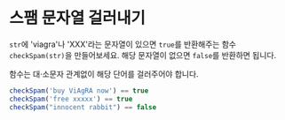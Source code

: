 # 스팸 문자열 걸러내기

`str`에 'viagra'나 'XXX'라는 문자열이 있으면 `true`를 반환해주는 함수 `checkSpam(str)`을 만들어보세요. 해당 문자열이 없으면 `false`를 반환하면 됩니다.

함수는 대·소문자 관계없이 해당 단어를 걸러주어야 합니다.

```js
checkSpam('buy ViAgRA now') == true
checkSpam('free xxxxx') == true
checkSpam("innocent rabbit") == false
```
